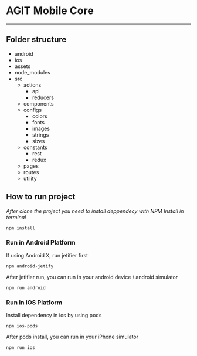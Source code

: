# AGIT Mobile Core

---

## Folder structure

- android
- ios
- assets
- node_modules
- src
  - actions
    - api
    - reducers
  - components
  - configs
    - colors
    - fonts
    - images
    - strings
    - sizes
  - constants
    - rest
    - redux
  - pages
  - routes
  - utility

## How to run project

_After clone the project you need to install deppendecy with NPM Install in terminal_

```
npm install
```

### Run in Android Platform

If using Android X, run jetifier first

```
npm android-jetify
```

After jetifier run, you can run in your android device / android simulator

```
npm run android
```

### Run in iOS Platform

Install dependency in ios by using pods

```
npm ios-pods
```

After pods install, you can run in your iPhone simulator

```
npm run ios
```
